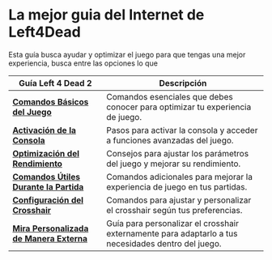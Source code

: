# La mejor guia del Internet de Left4Dead 

Esta guía busca ayudar y optimizar el juego para que tengas una mejor experiencia, busca entre las opciones lo que 

| **Guía Left 4 Dead 2**      | **Descripción**     |
|-----------------------------|---------------------|
| [**Comandos Básicos del Juego**](https://github.com/CodeByDante/Left4Dead/blob/8fb4efed402e1483a820ef6699e715ff8cf43162/Comands-%20console.md)  | Comandos esenciales que debes conocer para optimizar tu experiencia de juego. |
| [**Activación de la Consola**](https://github.com/CodeByDante/Left4Dead/blob/main/Comands-%20console.md#como-activar-la-consola-en-el-juego)  | Pasos para activar la consola y acceder a funciones avanzadas del juego. |
| [**Optimización del Rendimiento**](https://github.com/CodeByDante/Left4Dead/blob/main/Comands-%20console.md#configuraci%C3%B3n-mejorada-para-parametros-del-juegos)  | Consejos para ajustar los parámetros del juego y mejorar su rendimiento. |
| [**Comandos Útiles Durante la Partida**](https://github.com/CodeByDante/Left4Dead/blob/main/Comands-%20console.md#comandos-%C3%BAtiles-para-la-partida)  | Comandos adicionales para mejorar la experiencia de juego en tus partidas. |
| [**Configuración del Crosshair**](https://github.com/CodeByDante/Left4Dead/blob/main/Crosshair.md#comandos-para-el-crosshair)  | Comandos para ajustar y personalizar el crosshair según tus preferencias. |
| [**Mira Personalizada de Manera Externa**](https://github.com/CodeByDante/Left4Dead/blob/main/Custom%20crosshair.md#personalice-el-crosshair-a-su-preferencia-dentro-del-juego)  | Guía para personalizar el crosshair externamente para adaptarlo a tus necesidades dentro del juego. |
